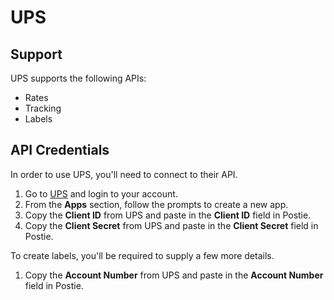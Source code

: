 # UPS

## Support
UPS supports the following APIs:
- Rates
- Tracking
- Labels

## API Credentials
In order to use UPS, you'll need to connect to their API. 

1. Go to <a href="https://developer.ups.com" target="_blank">UPS</a> and login to your account.
1. From the **Apps** section, follow the prompts to create a new app.
1. Copy the **Client ID** from UPS and paste in the **Client ID** field in Postie.
1. Copy the **Client Secret** from UPS and paste in the **Client Secret** field in Postie.

To create labels, you'll be required to supply a few more details.

1. Copy the **Account Number** from UPS and paste in the **Account Number** field in Postie.
